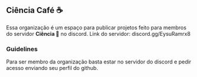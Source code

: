 ## Ciência Café ☕

Essa organização é um espaço para publicar projetos feito para membros do servidor **Ciência 🧬** no discord.
Link do servidor: discord.gg/EysuRamrx8

### Guidelines

Para ser membro da organização basta estar no servidor do discord e pedir acesso enviando seu perfil do github.
